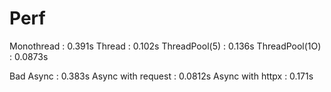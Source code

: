# Perf

Monothread : 0.391s
Thread : 0.102s
ThreadPool(5) : 0.136s
ThreadPool(1O) : 0.0873s

Bad Async : 0.383s
Async with request : 0.0812s
Async with httpx : 0.171s